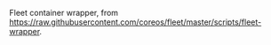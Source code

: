 Fleet container wrapper, from https://raw.githubusercontent.com/coreos/fleet/master/scripts/fleet-wrapper.
